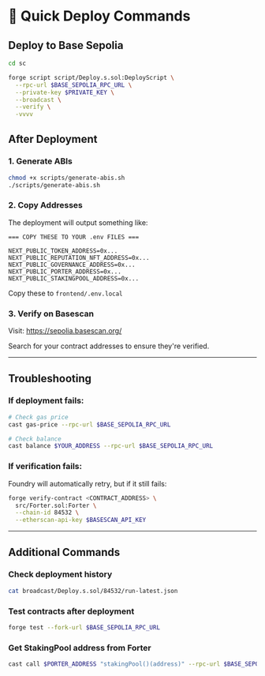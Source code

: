 # 🚀 Quick Deploy Commands

## Deploy to Base Sepolia

```bash
cd sc

forge script script/Deploy.s.sol:DeployScript \
  --rpc-url $BASE_SEPOLIA_RPC_URL \
  --private-key $PRIVATE_KEY \
  --broadcast \
  --verify \
  -vvvv
```

## After Deployment

### 1. Generate ABIs
```bash
chmod +x scripts/generate-abis.sh
./scripts/generate-abis.sh
```

### 2. Copy Addresses
The deployment will output something like:
```
=== COPY THESE TO YOUR .env FILES ===

NEXT_PUBLIC_TOKEN_ADDRESS=0x...
NEXT_PUBLIC_REPUTATION_NFT_ADDRESS=0x...
NEXT_PUBLIC_GOVERNANCE_ADDRESS=0x...
NEXT_PUBLIC_PORTER_ADDRESS=0x...
NEXT_PUBLIC_STAKINGPOOL_ADDRESS=0x...
```

Copy these to `frontend/.env.local`

### 3. Verify on Basescan
Visit: https://sepolia.basescan.org/

Search for your contract addresses to ensure they're verified.

---

## Troubleshooting

### If deployment fails:
```bash
# Check gas price
cast gas-price --rpc-url $BASE_SEPOLIA_RPC_URL

# Check balance
cast balance $YOUR_ADDRESS --rpc-url $BASE_SEPOLIA_RPC_URL
```

### If verification fails:
Foundry will automatically retry, but if it still fails:
```bash
forge verify-contract <CONTRACT_ADDRESS> \
  src/Forter.sol:Forter \
  --chain-id 84532 \
  --etherscan-api-key $BASESCAN_API_KEY
```

---

## Additional Commands

### Check deployment history
```bash
cat broadcast/Deploy.s.sol/84532/run-latest.json
```

### Test contracts after deployment
```bash
forge test --fork-url $BASE_SEPOLIA_RPC_URL
```

### Get StakingPool address from Forter
```bash
cast call $PORTER_ADDRESS "stakingPool()(address)" --rpc-url $BASE_SEPOLIA_RPC_URL
```
